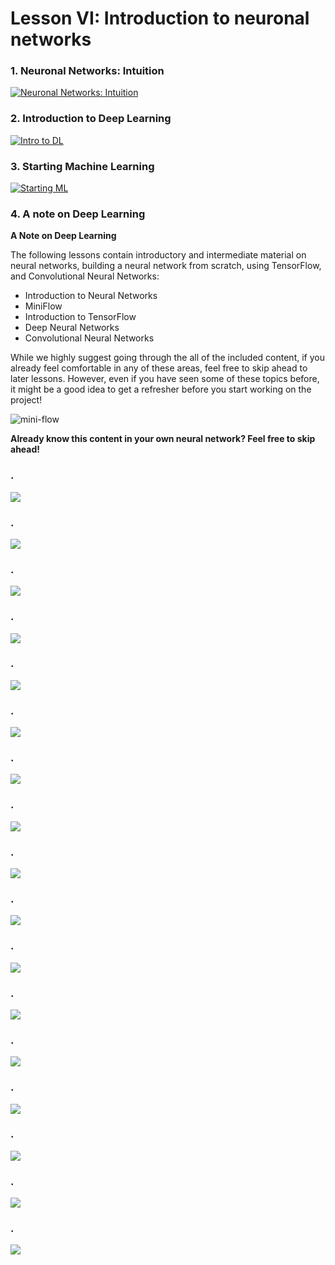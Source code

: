 # Lesson VI: Introduction to neuronal networks

### 1. Neuronal Networks: Intuition

[![Neuronal Networks: Intuition](http://img.youtube.com/vi/UKEIHK5IifI/0.jpg)](https://youtu.be/UKEIHK5IifI "Neuronal Networks: Intuition")

### 2. Introduction to Deep Learning

[![Intro to DL](http://img.youtube.com/vi/uyLRFMI4HkA/0.jpg)](https://youtu.be/uyLRFMI4HkA "Intro to DL")

### 3. Starting Machine Learning

[![Starting ML](http://img.youtube.com/vi/UIycORUrPww/0.jpg)](https://youtu.be/UIycORUrPww "Starting ML")

### 4. A note on Deep Learning

**A Note on Deep Learning**

The following lessons contain introductory and intermediate material on neural networks, building a neural network from 
scratch, using TensorFlow, and Convolutional Neural Networks:

* Introduction to Neural Networks
* MiniFlow
* Introduction to TensorFlow
* Deep Neural Networks
* Convolutional Neural Networks

While we highly suggest going through the all of the included content, if you already feel comfortable in any of these 
areas, feel free to skip ahead to later lessons. However, even if you have seen some of these topics before, it might be 
a good idea to get a refresher before you start working on the project!

![mini-flow](https://s3.amazonaws.com/video.udacity-data.com/topher/2018/March/5ab2ed48_1-4-introduction-to-neural-networks2x/1-4-introduction-to-neural-networks2x.jpg)

**Already know this content in your own neural network? Feel free to skip ahead!**

### .

[![](http://img.youtube.com/vi//0.jpg)]( "")

### .

[![](http://img.youtube.com/vi//0.jpg)]( "")

### .

[![](http://img.youtube.com/vi//0.jpg)]( "")

### .

[![](http://img.youtube.com/vi//0.jpg)]( "")

### .

[![](http://img.youtube.com/vi//0.jpg)]( "")

### .

[![](http://img.youtube.com/vi//0.jpg)]( "")

### .

[![](http://img.youtube.com/vi//0.jpg)]( "")

### .

[![](http://img.youtube.com/vi//0.jpg)]( "")

### .

[![](http://img.youtube.com/vi//0.jpg)]( "")

### .

[![](http://img.youtube.com/vi//0.jpg)]( "")

### .

[![](http://img.youtube.com/vi//0.jpg)]( "")

### .

[![](http://img.youtube.com/vi//0.jpg)]( "")

### .

[![](http://img.youtube.com/vi//0.jpg)]( "")

### .

[![](http://img.youtube.com/vi//0.jpg)]( "")

### .

[![](http://img.youtube.com/vi//0.jpg)]( "")

### .

[![](http://img.youtube.com/vi//0.jpg)]( "")

### .

[![](http://img.youtube.com/vi//0.jpg)]( "")